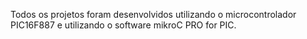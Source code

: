 Todos os projetos foram desenvolvidos utilizando o microcontrolador PIC16F887 e utilizando o software mikroC PRO for PIC.
